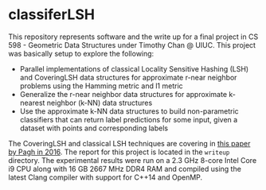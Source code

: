 # classiferLSH
This repository represents software and the write up for a final project in CS 598 - Geometric Data Structures under Timothy Chan @ UIUC. This project was basically setup to explore the following:

- Parallel implementations of classical Locality Sensitive Hashing (LSH) and CoveringLSH data structures for approximate r-near neighbor problems using the Hamming metric and l1 metric
- Generalize the r-near neighbor data structures for approximate k-nearest neighbor (k-NN) data structures
- Use the approximate k-NN data structures to build non-parametric classifiers that can return label predictions for some input, given a dataset with points and corresponding labels

The CoveringLSH and classical LSH techniques are covering in [this paper by Pagh in 2016](https://arxiv.org/pdf/1507.03225.pdf). The report for this project is located in the `writeup` directory. The experimental results were run on a 2.3 GHz 8-core Intel Core i9 CPU along with 16 GB 2667 MHz DDR4 RAM and compiled using the latest Clang compiler with support for C++14 and OpenMP.
